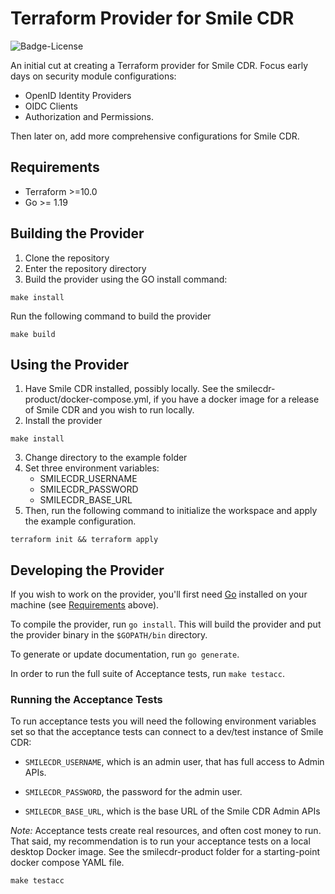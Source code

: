 # Terraform Provider for Smile CDR

![Badge-License]

An initial cut at creating a Terraform provider for Smile CDR. Focus early days on security module configurations:

- OpenID Identity Providers
- OIDC Clients
- Authorization and Permissions.

Then later on, add more comprehensive configurations for Smile CDR.

## Requirements

- Terraform >=10.0
- Go >= 1.19

## Building the Provider

1. Clone the repository
2. Enter the repository directory
3. Build the provider using the GO install command:

```shell
make install
```

Run the following command to build the provider

```shell
make build
```


## Using the Provider

1. Have Smile CDR installed, possibly locally. See the smilecdr-product/docker-compose.yml, if you have a docker image for a release of Smile CDR and you wish to run locally.
2. Install the provider

```shell
make install
```

3. Change directory to the example folder
4. Set three environment variables:
   - SMILECDR_USERNAME
   - SMILECDR_PASSWORD
   - SMILECDR_BASE_URL
5. Then, run the following command to initialize the workspace and apply the example configuration.

```shell
terraform init && terraform apply
```

## Developing the Provider

If you wish to work on the provider, you'll first need [Go](http://www.golang.org) installed on your machine (see [Requirements](#requirements) above).

To compile the provider, run `go install`. This will build the provider and put the provider binary in the `$GOPATH/bin` directory.

To generate or update documentation, run `go generate`.

In order to run the full suite of Acceptance tests, run `make testacc`.


### Running the Acceptance Tests

To run acceptance tests you will need the following environment variables set so that the acceptance tests can connect to a dev/test instance of Smile CDR:

- `SMILECDR_USERNAME`, which is an admin user, that has full access to Admin APIs.

- `SMILECDR_PASSWORD`, the password for the admin user.

- `SMILECDR_BASE_URL`, which is the base URL of the Smile CDR Admin APIs

*Note:* Acceptance tests create real resources, and often cost money to run. That said, my recommendation is
to run your acceptance tests on a local desktop Docker image. See the smilecdr-product folder for a starting-point docker compose YAML file.


```shell
make testacc
```


[Badge-License]: https://img.shields.io/badge/license-apache%202.0-60C060.svg
